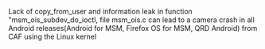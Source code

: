 Lack of copy_from_user and information leak in function "msm_ois_subdev_do_ioctl, file msm_ois.c can lead to a camera crash in all Android releases(Android for MSM, Firefox OS for MSM, QRD Android) from CAF using the Linux kernel